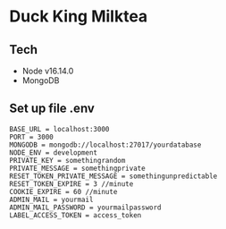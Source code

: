 # Duck King Milktea

## Tech

<ul>
    <li>Node v16.14.0</li>
    <li>MongoDB</li>
</ul>

## Set up file .env

```text
BASE_URL = localhost:3000
PORT = 3000
MONGODB = mongodb://localhost:27017/yourdatabase
NODE_ENV = development
PRIVATE_KEY = somethingrandom
PRIVATE_MESSAGE = somethingprivate
RESET_TOKEN_PRIVATE_MESSAGE = somethingunpredictable
RESET_TOKEN_EXPIRE = 3 //minute
COOKIE_EXPIRE = 60 //minute
ADMIN_MAIL = yourmail
ADMIN_MAIL_PASSWORD = yourmailpassword
LABEL_ACCESS_TOKEN = access_token
```
